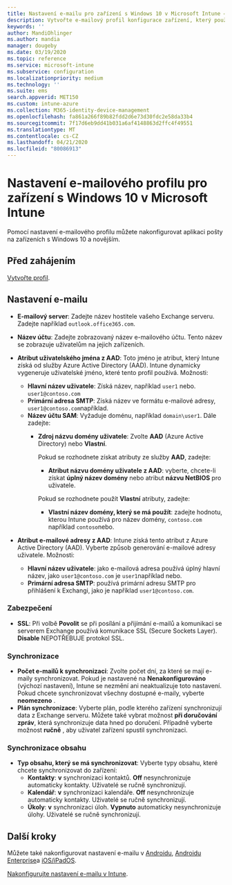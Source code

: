```yaml
---
title: Nastavení e-mailu pro zařízení s Windows 10 v Microsoft Intune – Azure | Microsoft Docs
description: Vytvořte e-mailový profil konfigurace zařízení, který používá servery Exchange a načítá atributy ze služby Azure Active Directory. Pomocí Microsoft Intune můžete na zařízeních s Windows 10 také povolit protokol SSL a synchronizovat e-maily a plány.
keywords: ''
author: MandiOhlinger
ms.author: mandia
manager: dougeby
ms.date: 03/19/2020
ms.topic: reference
ms.service: microsoft-intune
ms.subservice: configuration
ms.localizationpriority: medium
ms.technology: ''
ms.suite: ems
search.appverid: MET150
ms.custom: intune-azure
ms.collection: M365-identity-device-management
ms.openlocfilehash: fa861a266f89b82fdd2d6e73d30fdc2e58da33b4
ms.sourcegitcommit: 7f17d6eb9dd41b031a6af4148863d2ffc4f49551
ms.translationtype: MT
ms.contentlocale: cs-CZ
ms.lasthandoff: 04/21/2020
ms.locfileid: "80086913"
---
```

# <a name="email-profile-settings-for-devices-running-windows-10-in-microsoft-intune"></a>Nastavení e-mailového profilu pro zařízení s Windows 10 v Microsoft Intune

Pomocí nastavení e-mailového profilu můžete nakonfigurovat aplikaci pošty na zařízeních s Windows 10 a novějším.

## <a name="before-you-begin"></a>Před zahájením

[Vytvořte profil](email-settings-configure.md).

## <a name="email-settings"></a>Nastavení e-mailu

- **E-mailový server**: Zadejte název hostitele vašeho Exchange serveru. Zadejte například `outlook.office365.com`.
- **Název účtu**: Zadejte zobrazovaný název e-mailového účtu. Tento název se zobrazuje uživatelům na jejich zařízeních.
- **Atribut uživatelského jména z AAD**: Toto jméno je atribut, který Intune získá od služby Azure Active Directory (AAD). Intune dynamicky vygeneruje uživatelské jméno, které tento profil používá. Možnosti:
  - **Hlavní název uživatele**: Získá název, například `user1` nebo. `user1@contoso.com`
  - **Primární adresa SMTP**: Získá název ve formátu e-mailové adresy, `user1@contoso.com`například.
  - **Název účtu SAM**: Vyžaduje doménu, například `domain\user1`. Dále zadejte:  
    - **Zdroj názvu domény uživatele**: Zvolte **AAD** (Azure Active Directory) nebo **Vlastní**.

      Pokud se rozhodnete získat atributy ze služby **AAD**, zadejte:
      - **Atribut názvu domény uživatele z AAD**: vyberte, chcete-li získat **úplný název domény** nebo atribut **názvu NetBIOS** pro uživatele.

      Pokud se rozhodnete použít **Vlastní** atributy, zadejte:
      - **Vlastní název domény, který se má použít**: zadejte hodnotu, kterou Intune používá pro název domény, `contoso.com` například `contoso`nebo.

- **Atribut e-mailové adresy z AAD**: Intune získá tento atribut z Azure Active Directory (AAD). Vyberte způsob generování e-mailové adresy uživatele. Možnosti:
  - **Hlavní název uživatele**: jako e-mailová adresa používá úplný hlavní název, jako `user1@contoso.com` je `user1`například nebo.
  - **Primární adresa SMTP**: používá primární adresu SMTP pro přihlášení k Exchangi, jako je například `user1@contoso.com`.

### <a name="security"></a>Zabezpečení

- **SSL**: Při volbě **Povolit** se při posílání a přijímání e-mailů a komunikaci se serverem Exchange používá komunikace SSL (Secure Sockets Layer). **Disable** NEPOTŘEBUJE protokol SSL.

### <a name="synchronization"></a>Synchronizace

- **Počet e-mailů k synchronizaci**: Zvolte počet dní, za které se mají e-maily synchronizovat. Pokud je nastavené na **Nenakonfigurováno** (výchozí nastavení), Intune se nezmění ani neaktualizuje toto nastavení. Pokud chcete synchronizovat všechny dostupné e-maily, vyberte **neomezeno** .
- **Plán synchronizace**: Vyberte plán, podle kterého zařízení synchronizují data z Exchange serveru. Můžete také vybrat možnost **při doručování zpráv**, která synchronizuje data hned po doručení. Případně vyberte možnost **ručně** , aby uživatel zařízení spustil synchronizaci.

### <a name="content-sync"></a>Synchronizace obsahu

- **Typ obsahu, který se má synchronizovat**: Vyberte typy obsahu, které chcete synchronizovat do zařízení:
  - **Kontakty**: **v** synchronizaci kontaktů. **Off** nesynchronizuje automaticky kontakty. Uživatelé se ručně synchronizují.
  - **Kalendář**: **v** synchronizaci kalendáře. **Off** nesynchronizuje automaticky kontakty. Uživatelé se ručně synchronizují.
  - **Úkoly**: **v** synchronizaci úloh. **Vypnuto** automaticky nesynchronizuje úlohy. Uživatelé se ručně synchronizují.

## <a name="next-steps"></a>Další kroky

Můžete také nakonfigurovat nastavení e-mailu v [Androidu](email-settings-android.md), [Androidu Enterprise](email-settings-android-enterprise.md)a [iOS/iPadOS](email-settings-ios.md). 

[Nakonfigurujte nastavení e-mailu v Intune](email-settings-configure.md).
